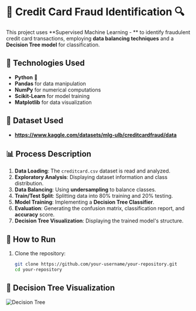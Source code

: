 # 🚀 Credit Card Fraud Identification 🔍  

This project uses **Supervised Machine Learning - ** to identify fraudulent credit card transactions, employing **data balancing techniques** and a **Decision Tree model** for classification.  



## 📌 Technologies Used  
- **Python** 🐍  
- **Pandas** for data manipulation  
- **NumPy** for numerical computations  
- **Scikit-Learn** for model training  
- **Matplotlib** for data visualization




## 📌 Dataset Used
- **https://www.kaggle.com/datasets/mlg-ulb/creditcardfraud/data**





## 📊 Process Description  
1. **Data Loading**: The `creditcard.csv` dataset is read and analyzed.  
2. **Exploratory Analysis**: Displaying dataset information and class distribution.  
3. **Data Balancing**: Using **undersampling** to balance classes.  
4. **Train/Test Split**: Splitting data into 80% training and 20% testing.  
5. **Model Training**: Implementing a **Decision Tree Classifier**.  
6. **Evaluation**: Generating the confusion matrix, classification report, and **accuracy** score.  
7. **Decision Tree Visualization**: Displaying the trained model's structure.  

## 📂 How to Run  
1. Clone the repository:  
   ```bash
   git clone https://github.com/your-username/your-repository.git
   cd your-repository

   
## 📌 Decision Tree Visualization    
![Decision Tree](image.png)
